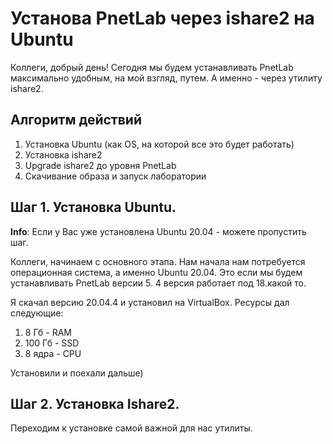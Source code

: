# Установа PnetLab через ishare2 на Ubuntu

Коллеги, добрый день! Сегодня мы будем устанавливать PnetLab максимально удобным, на мой взгляд, путем. А именно - через утилиту ishare2. 

## Алгоритм действий
1. Установка Ubuntu (как OS, на которой все это будет работать)
2. Установка ishare2
3. Upgrade ishare2 до уровня PnetLab
4. Скачивание образа и запуск лаборатории

## Шаг 1. Установка Ubuntu. 

**Info**: Если у Вас уже установлена Ubuntu 20.04 - можете пропустить шаг.

Коллеги, начинаем с основного этапа. Нам начала нам потребуется операционная система, а именно Ubuntu 20.04. Это если мы будем устанавливать PnetLab версии 5. 4 версия работает под 18.какой то.

Я скачал версию 20.04.4 и установил на VirtualBox. Ресурсы дал следующие:
1. 8 Гб - RAM
2. 100 Гб - SSD
3. 8 ядра - CPU

Установили и поехали дальше) 

## Шаг 2. Установка Ishare2.

Переходим к установке самой важной для нас утилиты.
